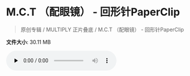 # M.C.T （配眼镜） - 回形针PaperClip

> 原创专辑 / MULTIPLY 正片叠底 / M.C.T （配眼镜） - 回形针PaperClip

**文件大小**: 30.11 MB

<audio preload="none" controls><source src="https://file.hsyhx.top/archive/原创专辑/MULTIPLY 正片叠底/M.C.T （配眼镜） - 回形针PaperClip.flac" type="audio/mpeg">🤔 您的浏览器不支持此音频格式</audio>